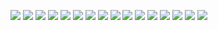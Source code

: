 
![](xmas_red(3605)_green(2863)_DarkBlueViolet(2370)_Run0.svg)
![](xmas_red(3605)_green(2863)_DarkBlueViolet(2370)_Run1.svg)
![](xmas_red(3605)_green(2863)_DarkBlueViolet(2370)_Run2.svg)
![](xmas_red(3605)_green(2863)_DarkBlueViolet(2370)_Run3.svg)
![](xmas_red(3605)_green(2863)_DarkBlueViolet(2370)_Run4.svg)
![](xmas_red(3605)_green(2863)_DarkBlueViolet(2370)_Run5.svg)
![](xmas_red(3605)_green(2863)_DarkBlueViolet(2370)_Run6.svg)
![](xmas_red(3605)_green(2863)_DarkBlueViolet(2370)_Run7.svg)
![](xmas_red(3605)_green(2863)_DarkBlueViolet(2370)_Run8.svg)
![](xmas_red(3605)_green(2863)_DarkBlueViolet(2370)_Run9.svg)
![](xmas_red(3605)_green(2863)_DarkBlueViolet(2370)_Run10.svg)
![](xmas_red(3605)_green(2863)_DarkBlueViolet(2370)_Run11.svg)
![](xmas_red(3605)_green(2863)_DarkBlueViolet(2370)_Run12.svg)
![](xmas_red(3605)_green(2863)_DarkBlueViolet(2370)_Run13.svg)
![](xmas_red(3605)_green(2863)_DarkBlueViolet(2370)_Run14.svg)
![](xmas_red(3605)_green(2863)_DarkBlueViolet(2370)_Run15.svg)
